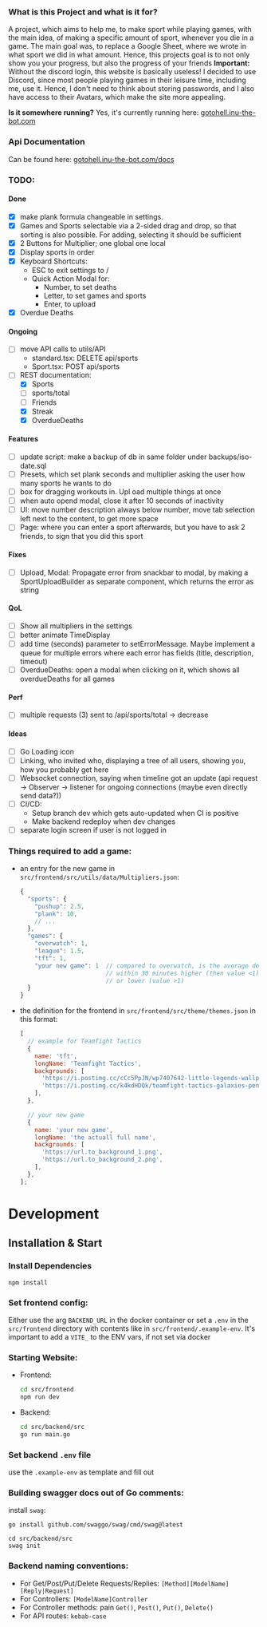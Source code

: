 ### What is this Project and what is it for?

A project, which aims to help me, to make sport while playing games, with the main idea, of
making a specific amount of sport, whenever you die in a game.
The main goal was, to replace a Google Sheet, where we wrote in what sport we did
in what amount. Hence, this projects goal is to not only show you your progress, but also the
progress of your friends
**Important:** Without the discord login, this website is basically useless! I decided to use
Discord, since most people playing games in their leisure time, including me, use it. Hence, I don't need
to think about storing passwords, and I also have access to their Avatars, which make the site more appealing.

**Is it somewhere running?**
Yes, it's currently running here: [gotohell.inu-the-bot.com](https://gotohell.inu-the-bot.com)

### Api Documentation

Can be found here: [gotohell.inu-the-bot.com/docs](https://gotohell.inu-the-bot.com/docs)

### TODO:

#### Done

- [x] make plank formula changeable in settings.
- [x] Games and Sports selectable via a 2-sided drag and drop, so that sorting is also possible. For adding, selecting it should be sufficient
- [x] 2 Buttons for Multiplier; one global one local
- [x] Display sports in order
- [x] Keyboard Shortcuts:
  - ESC to exit settings to /
  - Quick Action Modal for:
    - Number, to set deaths
    - Letter, to set games and sports
    - Enter, to upload
- [x] Overdue Deaths

#### Ongoing

- [ ] move API calls to utils/API
  - standard.tsx: DELETE api/sports
  - Sport.tsx: POST api/sports
- [ ] REST documentation:
  - [x] Sports
  - [ ] sports/total
  - [ ] Friends
  - [x] Streak
  - [x] OverdueDeaths

#### Features

- [ ] update script: make a backup of db in same folder under backups/iso-date.sql
- [ ] Presets, which set plank seconds and multiplier asking the user how many sports he wants to do
- [ ] box for dragging workouts in. Upl oad multiple things at once
- [ ] when auto opend modal, close it after 10 seconds of inactivity
- [ ] UI: move number description always below number, move tab selection left next to the content, to get more space
- [ ] Page: where you can enter a sport afterwards, but you have to ask 2 friends, to sign that you did this sport

#### Fixes

- [ ] Upload, Modal: Propagate error from snackbar to modal, by making a SportUploadBuilder as separate component, which returns the error as string

#### QoL

- [ ] Show all multipliers in the settings
- [ ] better animate TimeDisplay
- [ ] add time (seconds) parameter to setErrorMessage. Maybe implement a queue for multiple errors where each error has fields (title, description, timeout)
- [ ] OverdueDeaths: open a modal when clicking on it, which shows all overdueDeaths for all games

#### Perf

- [ ] multiple requests (3) sent to /api/sports/total -> decrease

#### Ideas

- [ ] Go Loading icon
- [ ] Linking, who invited who, displaying a tree of all users, showing you, how you probably get here
- [ ] Websocket connection, saying when timeline got an update (api request -> Observer -> listener for ongoing connections (maybe even directly send data?))
- [ ] CI/CD:
  - Setup branch dev which gets auto-updated when CI is positive
  - Make backend redeploy when dev changes
- [ ] separate login screen if user is not logged in

### Things required to add a game:

- an entry for the new game in `src/frontend/src/utils/data/Multipliers.json`:

  ```js
  {
    "sports": {
      "pushup": 2.5,
      "plank": 10,
      // ...
    },
    "games": {
      "overwatch": 1,
      "league": 1.5,
      "tft": 1,
      "your new game": 1  // compared to overwatch, is the average death amount
                          // within 30 minutes higher (then value <1)
                          // or lower (value >1)
    }
  }
  ```

- the definition for the frontend in `src/frontend/src/theme/themes.json` in this format:

  ```js
  [
    // example for Teamfight Tactics
    {
      name: 'tft',
      longName: 'Teamfight Tactics',
      backgrounds: [
        'https://i.postimg.cc/cCc5PpJN/wp7407642-little-legends-wallpapers.jpg',
        'https://i.postimg.cc/k4kdHDQk/teamfight-tactics-galaxies-penguin-featherknight-uhdpaper-com-4-K-7-1270.jpg',
      ],
    },

    // your new game
    {
      name: 'your new game',
      longName: 'the actuall full name',
      backgrounds: [
        'https://url.to_background_1.png',
        'https://url.to_background_2.png',
      ],
    },
  ];
  ```

# Development

## Installation & Start

### Install Dependencies

```
npm install
```

### Set frontend config:

Either use the arg `BACKEND_URL` in the docker container or set a `.env` in the `src/frontend` directory with
contents like in `src/frontend/.example-env`. It's important to add a `VITE_` to the ENV vars, if not set
via docker

### Starting Website:

- Frontend:
  ```bash
  cd src/frontend
  npm run dev
  ```
- Backend:
  ```bash
  cd src/backend/src
  go run main.go
  ```

### Set backend `.env` file

use the `.example-env` as template and fill out

### Building swagger docs out of Go comments:

install `swag`:

```
go install github.com/swaggo/swag/cmd/swag@latest
```

```
cd src/backend/src
swag init
```

### Backend naming conventions:

- For Get/Post/Put/Delete Requests/Replies: `[Method][ModelName][Reply|Request]`
- For Controllers: `[ModelName]Controller`
- For Controller methods: pain `Get()`, `Post()`, `Put()`, `Delete()`
- For API routes: `kebab-case`
